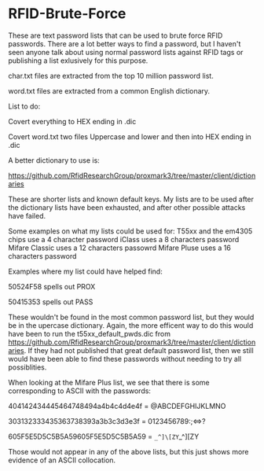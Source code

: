 # RFID-Brute-Force

These are text password lists that can be used to brute force RFID passwords. There are a lot better ways to find a password, but I haven't seen anyone talk about using normal password lists against RFID tags or publishing a list exlusively for this purpose.


char.txt files are extracted from the top 10 million password list.

word.txt files are extracted from a common English dictionary.

List to do:

Covert everything to HEX ending in .dic

Covert word.txt two files Uppercase and lower and then into HEX ending in .dic



A better dictionary to use is:

https://github.com/RfidResearchGroup/proxmark3/tree/master/client/dictionaries

These are shorter lists and known default keys. My lists are to be used after the dictionary lists have been exhausted, and after other possible attacks have failed.

Some examples on what my lists could be used for:
T55xx and the em4305 chips use a 4 character password
iClass uses a 8 characters password
Mifare Classic uses a 12 characters passowrd
Mifare Pluse uses a 16 characters password

Examples where my list could have helped find:

50524F58 spells out PROX

50415353 spells out PASS

These wouldn't be found in the most common password list, but they would be in the upercase dictionary. Again, the more efficent way to do this would have been to run the t55xx_default_pwds.dic from https://github.com/RfidResearchGroup/proxmark3/tree/master/client/dictionaries. If they had not published that great default password list, then we still would have been able to find these passwords without needing to try all possiblities.
 
When looking at the Mifare Plus list, we see that there is some corresponding to ASCII with the passwords: 

404142434445464748494a4b4c4d4e4f = @ABCDEFGHIJKLMNO

303132333435363738393a3b3c3d3e3f = 0123456789:;<=>?

605F5E5D5C5B5A59605F5E5D5C5B5A59 = `_^]\[ZY`_^]\[ZY

Those would not appear in any of the above lists, but this just shows more evidence of an ASCII collocation.
